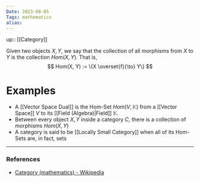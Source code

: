 ```yaml
---
Date: 2023-08-05
Tags: mathematics
alias: 
---
```

up:: [[Category]]

Given two objects $X, Y$, we say that the collection of all morphisms from $X$ to $Y$ is the collection $Hom(X,Y)$. That is,
$$
Hom(X, Y) := \{X \overset{f}{\to} Y\}
$$
# Examples
- A [[Vector Space Dual]] is the Hom-Set $Hom(V, \mathbb{K})$ from a [[Vector Space]] $V$ to its [[Field (Algebra)|Field]] $\mathbb{K}$.
- Between every object $X, Y$ inside a category $C$, there is a collection of morphisms $Hom(X, Y)$
- A category is said to be [[Locally Small Category]] when all of its Hom-Sets are, in fact, sets

---
### References
- [Category (mathematics) - Wikipedia](https://en.wikipedia.org/wiki/Category_(mathematics))